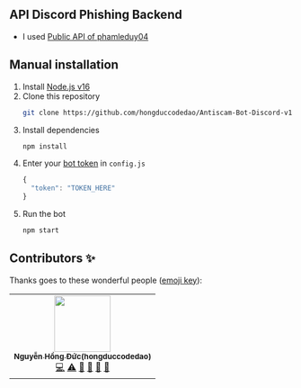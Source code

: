 ## API Discord Phishing Backend

- I used [Public API of phamleduy04](https://github.com/phamleduy04/discord-phishing-backend)

## Manual installation
1. Install [Node.js v16](https://nodejs.org/en/download)
2. Clone this repository
    ```sh
    git clone https://github.com/hongduccodedao/Antiscam-Bot-Discord-v13
    ```
3. Install dependencies
    ```sh
    npm install
    ```
4. Enter your [bot token](https://discord.com/developers/applications) in `config.js`
    ```js
    {
      "token": "TOKEN_HERE"
    }
    ```
5. Run the bot
    ```sh
    npm start
    ```

## Contributors ✨

Thanks goes to these wonderful people ([emoji key](https://allcontributors.org/docs/en/emoji-key)):

<!-- ALL-CONTRIBUTORS-LIST:START - Do not remove or modify this section -->
<!-- prettier-ignore-start -->
<!-- markdownlint-disable -->
<table>
  <tr>
    <td align="center"><a href="https://github.com/hongduccodedao"><img src="https://avatars.githubusercontent.com/u/73995275?v=4" width="100px;" alt=""/><br /><sub><b>Nguyễn Hồng Đức(hongduccodedao)</b></sub></a><br /><a href="https://github.com/hongduccodedao/Antiscam-Bot-Discord-v13/commits?author=hongduccodedao" title="Code">💻</a> <a href="https://github.com/hongduccodedao/Antiscam-Bot-Discord-v13/commits?author=hongduccodedao" title="Tests">⚠️</a> <a href="https://github.com/hongduccodedao/Antiscam-Bot-Discord-v13/issues?q=author%3Ahongduccodedao" title="Bug reports">🐛</a> <a href="https://github.com/hongduccodedao/Antiscam-Bot-Discord-v13/commits?author=hongduccodedao" title="Documentation">📖</a> <a href="#design-hongduccodedao" title="Design">🎨</a> <a href="#maintenance-hongduccodedao" title="Maintenance">🚧</a></td>
  </tr>
</table>

<!-- markdownlint-enable -->
<!-- prettier-ignore-end -->
<!-- ALL-CONTRIBUTORS-LIST:END -->
